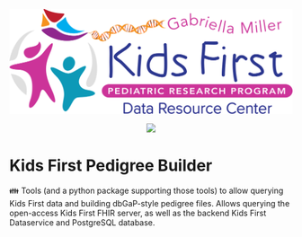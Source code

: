 <p align="center">
  <!-- markdownlint-disable-next-line MD013 -->
  <img src="docs/kids_first_logo.svg" alt="Kids First repository logo" width="660px" />
</p>
<p align="center">
<!-- markdownlint-disable-next-line MD013 -->
  <a href="https://github.com/kids-first/kf-pedigree-builder/blob/main/LICENSE"><img src="https://img.shields.io/github/license/kids-first/kf-pedigree-builder.svg?style=for-the-badge"></a>
</p>

# Kids First Pedigree Builder

:family: Tools (and a python package supporting those tools) to allow querying
Kids First data and building dbGaP-style pedigree files. Allows querying the
open-access Kids First FHIR server, as well as the backend Kids First
Dataservice and PostgreSQL database.
